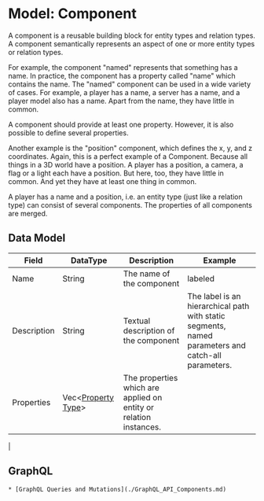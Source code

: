 # Model: Component

A component is a reusable building block for entity types and relation types. A component semantically represents an
aspect of one or more entity types or relation types.

For example, the component "named" represents that something has a name. In practice, the component has a property
called "name" which contains the name. The "named" component can be used in a wide variety of cases. For example, a
player has a name, a server has a name, and a player model also has a name. Apart from the name, they have little in
common.

A component should provide at least one property. However, it is also possible to define several properties.

Another example is the "position" component, which defines the x, y, and z coordinates. Again, this is a perfect example
of a Component. Because all things in a 3D world have a position. A player has a position, a camera, a flag or a light
each have a position. But here, too, they have little in common. And yet they have at least one thing in common.

A player has a name and a position, i.e. an entity type (just like a relation type) can consist of several components.
The properties of all components are merged.

## Data Model

| Field       | DataType                                        | Description                                                       | Example                                                                                            |
|-------------|-------------------------------------------------|-------------------------------------------------------------------|----------------------------------------------------------------------------------------------------|
| Name        | String                                          | The name of the component                                         | labeled                                                                                            |
| Description | String                                          | Textual description of the component                              | The label is an hierarchical path with static segments, named parameters and catch-all parameters. | 
| Properties  | Vec<[Property Type](./Model_Property_Type.md)>  | The properties which are applied on entity or relation instances. |                                                                                                    |
|

## GraphQL

```admonish tip "GraphQL"
* [GraphQL Queries and Mutations](./GraphQL_API_Components.md)
```
